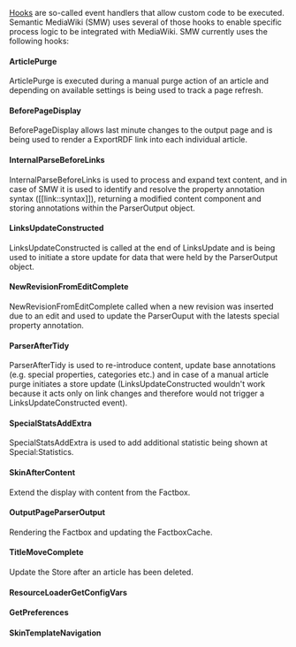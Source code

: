 [Hooks][hooks] are so-called event handlers that allow custom code to be executed. Semantic MediaWiki (SMW) uses several of those hooks to enable specific process logic to be integrated with MediaWiki. SMW currently uses the following hooks:

#### ArticlePurge
ArticlePurge is executed during a manual purge action of an article and depending on available settings is being used to track a page refresh.

#### BeforePageDisplay
BeforePageDisplay allows last minute changes to the output page and is being used to render a ExportRDF link into each individual article.

#### InternalParseBeforeLinks
InternalParseBeforeLinks is used to process and expand text content, and in case of SMW it is used to identify and resolve the property annotation syntax ([[link::syntax]]), returning a modified content component and storing annotations within the ParserOutput object.

#### LinksUpdateConstructed
LinksUpdateConstructed is called at the end of LinksUpdate and is being used to initiate a store update for data that were held by the ParserOutput object.

#### NewRevisionFromEditComplete
NewRevisionFromEditComplete called when a new revision was inserted due to an edit and used to update the ParserOuput with the latests special property annotation.

#### ParserAfterTidy
ParserAfterTidy is used to re-introduce content, update base annotations (e.g. special properties, categories etc.) and in case of a manual article purge initiates a store update (LinksUpdateConstructed wouldn't work because it acts only on link changes and therefore would not trigger a LinksUpdateConstructed event).

#### SpecialStatsAddExtra
SpecialStatsAddExtra is used to add additional statistic being shown at Special:Statistics.

#### SkinAfterContent
Extend the display with content from the Factbox.

#### OutputPageParserOutput
Rendering the Factbox and updating the FactboxCache.

#### TitleMoveComplete
Update the Store after an article has been deleted.

#### ResourceLoaderGetConfigVars

#### GetPreferences

#### SkinTemplateNavigation

[hooks]: https://www.mediawiki.org/wiki/Hooks "Manual:Hooks"